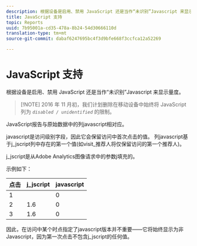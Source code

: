 ```yaml
---
description: 根据设备是启用、禁用 JavaScript 还是当作“未识别”Javascript 来显示量度。
title: JavaScript 支持
topic: Reports
uuid: 7b95001a-cd35-478a-8b24-54d30666110d
translation-type: tm+mt
source-git-commit: dabaf6247695bc4f3d9bfe668f3ccfca12a52269

---
```



# JavaScript 支持

根据设备是启用、禁用 JavaScript 还是当作“未识别”Javascript 来显示量度。

>[!NOTE] 2016 年 11 月初，我们计划删除在移动设备中始终将 JavaScript 列为 *`disabled / unidentified`* 的限制。

JavaScript报告与原始数据中的列javascript相对应。

javascript是访问级别字段，因此它会保留访问中首次点击的值。 列javascript基于j_jscript列中存在的第一个值(如visit_推荐人将仅保留访问的第一个推荐人)。

j_jscript是从Adobe Analytics图像请求中的参数j填充的。

示例如下：

| 点击 | j_jscript | javascript |
|---|---|---|
| 1 |  | 0 |
| 2 | 1.6 | 0 |
| 3 | 1.6 | 0 |

因此，在访问中某个时点指定了javascript版本并不重要——它将始终显示为非Javascript，因为第一次点击不包含j_jscript的任何值。
